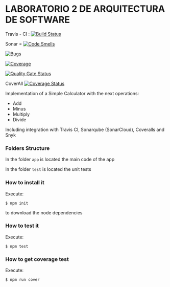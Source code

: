 
# LABORATORIO 2 DE ARQUITECTURA DE SOFTWARE

Travis - CI : [![Build Status](https://travis-ci.org/Kai-Al/practicadelab2.svg?branch=main)](https://travis-ci.org/Kai-Al/practicadelab2)

Sonar = 
[![Code Smells](https://sonarcloud.io/api/project_badges/measure?project=Kai-Al_practicadelab2&metric=code_smells)](https://sonarcloud.io/dashboard?id=Kai-Al_practicadelab2)

[![Bugs](https://sonarcloud.io/api/project_badges/measure?project=Kai-Al_practicadelab2&metric=bugs)](https://sonarcloud.io/dashboard?id=Kai-Al_practicadelab2)

[![Coverage](https://sonarcloud.io/api/project_badges/measure?project=Kai-Al_practicadelab2&metric=coverage)](https://sonarcloud.io/dashboard?id=Kai-Al_practicadelab2)

[![Quality Gate Status](https://sonarcloud.io/api/project_badges/measure?project=Kai-Al_practicadelab2&metric=alert_status)](https://sonarcloud.io/dashboard?id=Kai-Al_practicadelab2)

CoverAll
[![Coverage Status](https://coveralls.io/repos/github/Kai-Al/practicadelab2/badge.svg?branch=main)](https://coveralls.io/github/Kai-Al/practicadelab2?branch=main)


Implementation of a Simple Calculator with the next operations:

* Add
* Minus
* Multiply
* Divide

Including integration with Travis CI, Sonarqube (SonarCloud), Coveralls and Snyk

### Folders Structure

In the folder `app` is located the main code of the app

In the folder `test` is located the unit tests

### How to install it

Execute:

```shell
$ npm init
```
to download the node dependencies

### How to test it

Execute:

```shell
$ npm test
```

### How to get coverage test

Execute:

```shell
$ npm run cover
```
